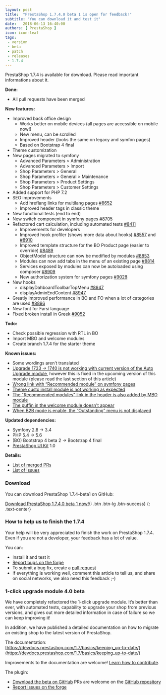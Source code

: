 ```yaml
---
layout: post
title:  "PrestaShop 1.7.4.0 beta 1 is open for feedback!"
subtitle: "You can download it and test it"
date:   2018-06-13 16:40:00
authors: [ PrestaShop ]
icon: icon-leaf
tags:
 - version
 - beta
 - patch
 - releases
 - 1.7.4
---
```


PrestaShop 1.7.4 is available for download. Please read important informations about it.

**Done:**

 - All pull requests have been merged

**New features:**
 
 - Improved back office design
    - Works better on mobile devices (all pages are accessible on mobile now!)
    - New menu, can be scrolled
    - Improved header (looks the same on legacy and symfon pages)
    - Based on Bootstrap 4 final
 - Theme customization
 - New pages migrated to symfony
    - Advanced Parameters > Administration
    - Advanced Parameters > Import
    - Shop Parameters > General
    - Shop Parameters > General > Maintenance
    - Shop Parameters > Product Settings
    - Shop Parameters > Customer Settings
 - Added support for PHP 7.2
 - SEO improvements
    - Add hreflang links for multilang pages [#8652](https://github.com/PrestaShop/PrestaShop/pull/8652)
    - Improved header tags in classic theme
 - New functional tests (end to end)
 - New switch component in symfony pages [#8705](https://github.com/PrestaShop/PrestaShop/pull/8705)
 - Refactored cart calculation, including automated tests [#8411](https://github.com/PrestaShop/PrestaShop/pull/8411)
    - Improvements for developers
    - Improved hook profiler (shows more data about hooks) [#8557](https://github.com/PrestaShop/PrestaShop/pull/8557) and [#8910](https://github.com/PrestaShop/PrestaShop/pull/8910)
    - Improved template structure for the BO Product page (easier to override) [#8489](https://github.com/PrestaShop/PrestaShop/pull/8489)
    - ObjectModel structure can now be modified by modules [#8853](https://github.com/PrestaShop/PrestaShop/pull/8853)
    - Modules can now add tabs in the menu of an existing page [#8814](https://github.com/PrestaShop/PrestaShop/pull/8814)
    - Services exposed by modules can now be autoloaded using composer [#8909](https://github.com/PrestaShop/PrestaShop/pull/8909)
    - New authorization system for symfony pages [#9028](https://github.com/PrestaShop/PrestaShop/pull/9028)
 - New hooks
    - displayDahboardToolbarTopMenu [#8947](https://github.com/PrestaShop/PrestaShop/pull/8947)
    - displayAdminEndContent [#8947](https://github.com/PrestaShop/PrestaShop/pull/8947)
 - Greatly improved performance in BO and FO when a lot of categories are used [#8896](https://github.com/PrestaShop/PrestaShop/pull/8896)
 - New font for Farsi language
 - Fixed broken install in Greek [#9052](https://github.com/PrestaShop/PrestaShop/pull/9052)

**Todo:**
 - Check possible regression with RTL in BO
 - Import MBO and welcome modules
 - Create branch 1.7.4 for the starter theme

**Known issues:**
 - Some wordings aren’t translated
 - [Upgrade 1733 -> 1740 is not working with current version of the Auto Upgrade module](http://forge.prestashop.com/browse/BOOM-5710), however this is fixed in the upcoming version of this module (please read the last section of this article)
 - [Wrong link with “Recommended module” on symfony pages](http://forge.prestashop.com/browse/BOOM-5704)
 - [Theme custo install module is not working as expected](http://forge.prestashop.com/browse/BOOM-5712)
 - [The "Recommended modules" link in the header is also added by MBO module](http://forge.prestashop.com/browse/BOOM-5703)
 - [The puffin in the welcome module doesn't appear](http://forge.prestashop.com/browse/BOOM-5645)
 - [When B2B mode is enable, the “Outstanding” menu is not displayed](http://forge.prestashop.com/browse/BOOM-5700)

**Updated dependencies:**
 - Symfony 2.8 -> 3.4
 - PHP 5.4 -> 5.6
 - (BO) Bootstrap 4 beta 2 -> Bootstrap 4 final
 - [PrestaShop UI Kit](https://github.com/PrestaShop/prestashop-ui-kit) 1.0

**Details:**
 - [List of merged PRs](https://github.com/PrestaShop/PrestaShop/pulls?utf8=%E2%9C%93&q=is%3Apr+is%3Amerged+milestone%3A1.7.4.0+merged%3A%3C2018-06-08)
 - [List of Issues](http://forge.prestashop.com/issues/?filter=12811)

### Download

You can download PrestaShop 1.7.4-beta1 on GitHub:  

[Download PrestaShop 1.7.4.0 beta 1 now!](https://github.com/PrestaShop/PrestaShop/releases/tag/1.7.4.0-beta.1){: .btn .btn-lg .btn-success}
{: .text-center}

### How to help us to finish the 1.7.4

Your help will be very appreciated to finish the work on PrestaShop 1.7.4. Even if you are not a developer, your feedback has a lot of value.

You can:
 - Install it and test it
 - [Report bugs on the forge](http://forge.prestashop.com)
 - To submit a bug fix, create a [pull request](https://github.com/PrestaShop/PrestaShop/compare)
 - If everything is working well, comment this article to tell us, and share on social networks, we also need this feedback ;-)

### 1-click upgrade module 4.0 beta

We have completely refactored the 1-click upgrade module. It’s better than ever, with automated tests, capability to upgrade your shop from previous versions, and gives out more detailed information in case of failure so we can keep improving it!

In addition, we have published a detailed documentation on how to migrate an existing shop to the latest version of PrestaShop.

The documentation: 
[https://devdocs.prestashop.com/1.7/basics/keeping_up-to-date/](https://devdocs.prestashop.com/1.7/basics/keeping_up-to-date/)

Improvements to the documentation are welcome! [Learn how to contribute](https://devdocs.prestashop.com/1.7/documentation/how/).

The plugin:
 - [Download the beta on GitHub](https://github.com/PrestaShop/autoupgrade/releases/tag/v4.0.0-beta.1)
PRs are welcome on the [GitHub repository](https://github.com/PrestaShop/autoupgrade/)
 - [Report issues on the forge](http://forge.prestashop.com)
